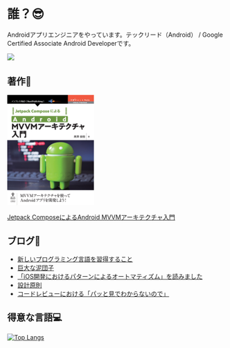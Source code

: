 # 誰？😎

Androidアプリエンジニアをやっています。テックリード（Android） / Google Certified Associate Android Developerです。

<img src="https://api.accredible.com/v1/frontend/credential_website_embed_image/badge/22745791?key=91642f55a8d5ce14b85a29e0884729eb3a09a45d02d2f24fc8d7ebf1c6fed1cd" />

## 著作📝

<img src="https://github.com/okuzawats/okuzawats/raw/main/img/mvvm.jpg" width="200" >

[Jetpack ComposeによるAndroid MVVMアーキテクチャ入門](https://nextpublishing.jp/book/13660.html)

## ブログ🚀
<!-- BLOG-POST-LIST:START -->
- [新しいプログラミング言語を習得すること](https://okuzawats.com/blog/learning-new-programming-language/)
- [巨大な泥団子](https://okuzawats.com/blog/big-ball-of-mud/)
- [「iOS開発におけるパターンによるオートマティズム」を読みました](https://okuzawats.com/blog/automatism-by-the-patterns/)
- [設計原則](https://okuzawats.com/blog/design-principle/)
- [コードレビューにおける「パッと見でわからないので」](https://okuzawats.com/blog/code-review-at-a-glance/)
<!-- BLOG-POST-LIST:END -->

## 得意な言語💻
[![Top Langs](https://github-readme-stats.vercel.app/api/top-langs/?username=okuzawats)](https://github.com/anuraghazra/github-readme-stats)
